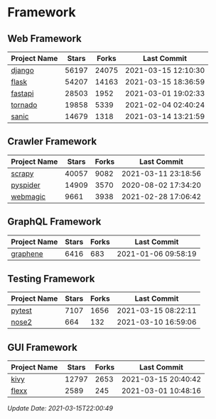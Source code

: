 # Framework

## Web Framework
| Project Name | Stars | Forks | Last Commit |
| ------------ | ----- | ----- | ----------- |
| [django](https://github.com/django/django) | 56197 | 24075 | 2021-03-15 12:10:30 |
| [flask](https://github.com/pallets/flask) | 54207 | 14163 | 2021-03-15 18:36:59 |
| [fastapi](https://github.com/tiangolo/fastapi) | 28503 | 1952 | 2021-03-01 19:02:33 |
| [tornado](https://github.com/tornadoweb/tornado) | 19858 | 5339 | 2021-02-04 02:40:24 |
| [sanic](https://github.com/sanic-org/sanic) | 14679 | 1318 | 2021-03-14 13:21:59 |

## Crawler Framework
| Project Name | Stars | Forks | Last Commit |
| ------------ | ----- | ----- | ----------- |
| [scrapy](https://github.com/scrapy/scrapy) | 40057 | 9082 | 2021-03-11 23:18:56 |
| [pyspider](https://github.com/binux/pyspider) | 14909 | 3570 | 2020-08-02 17:34:20 |
| [webmagic](https://github.com/code4craft/webmagic) | 9661 | 3938 | 2021-02-28 17:06:42 |

## GraphQL Framework
| Project Name | Stars | Forks | Last Commit |
| ------------ | ----- | ----- | ----------- |
| [graphene](https://github.com/graphql-python/graphene) | 6416 | 683 | 2021-01-06 09:58:19 |

## Testing Framework
| Project Name | Stars | Forks | Last Commit |
| ------------ | ----- | ----- | ----------- |
| [pytest](https://github.com/pytest-dev/pytest) | 7107 | 1656 | 2021-03-15 08:22:11 |
| [nose2](https://github.com/nose-devs/nose2) | 664 | 132 | 2021-03-10 16:59:06 |

## GUI Framework
| Project Name | Stars | Forks | Last Commit |
| ------------ | ----- | ----- | ----------- |
| [kivy](https://github.com/kivy/kivy) | 12797 | 2653 | 2021-03-15 20:40:42 |
| [flexx](https://github.com/flexxui/flexx) | 2589 | 245 | 2021-03-01 10:48:16 |

*Update Date: 2021-03-15T22:00:49*